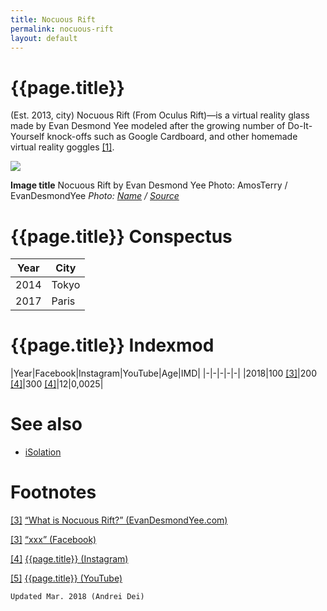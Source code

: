 ```yaml
---
title: Nocuous Rift
permalink: nocuous-rift
layout: default
---
```


# {{page.title}}

(Est. 2013, city) Nocuous Rift (From Oculus Rift)—is a virtual reality glass made by Evan Desmond Yee modeled after the growing number of Do-It-Yourself knock-offs such as Google Cardboard, and other homemade virtual reality goggles <span id="a1">[\[1\]](#f1)</span>.

![](/encyclopedia/images/nocuous.jpg)

**Image title**
Nocuous Rift by Evan Desmond Yee
Photo: AmosTerry / EvanDesmondYee
*Photo: [Name](index) / [Source](index)*

# {{page.title}} Conspectus

|Year|City|
|-|-|
|2014|Tokyo|
|2017|Paris|

# {{page.title}} Indexmod

|Year|Facebook|Instagram|YouTube|Age|IMD|
|-|-|-|-|-|
|2018|100 <span id="a3">[\[3\]](#f3)</span>|200 <span id="a4">[\[4\]](#f4)</span>|300 <span id="a4">[\[4\]](#f4)</span>|12|0,0025|


# See also

+ [iSolation](isolation)


# Footnotes

[[3]](#a3) <span id="f3"></span> [“What is Nocuous Rift?” (EvanDesmondYee.com)](http://www.evandesmondyee.com/blank-c20xl)

[[3]](#a3) <span id="f3"></span> [“xxx” (Facebook)](index)

[[4]](#a4) <span id="f4"></span> [{{page.title}} (Instagram)](index)

[[5]](#a5) <span id="f5"></span> [{{page.title}} (YouTube)](index)

`Updated Mar. 2018 (Andrei Dei)`

